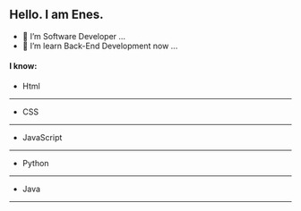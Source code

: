## Hello. I am Enes.

- 🔭 I’m Software Developer ...
- 🌱 I’m learn Back-End Development now ...

#### I know:
- Html
- -----
- CSS
- -----
- JavaScript
- -----
- Python
- -----
- Java
- -----
